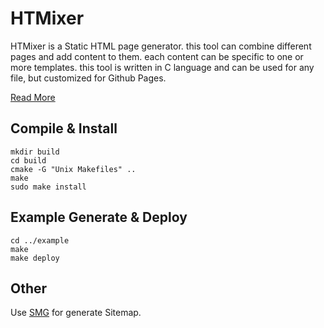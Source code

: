 # HTMixer
HTMixer is a Static HTML page generator. this tool can combine different pages and add content to them. each content can be specific to one or more templates. this tool is written in C language and can be used for any file, but customized for Github Pages. 

[Read More](https://liyanboy74.github.io/htmixer/)

## Compile & Install
```
mkdir build
cd build
cmake -G "Unix Makefiles" ..
make
sudo make install
```

## Example Generate & Deploy
```
cd ../example
make
make deploy
```

## Other
Use [SMG](https://github.com/liyanboy74/smg) for generate Sitemap.
